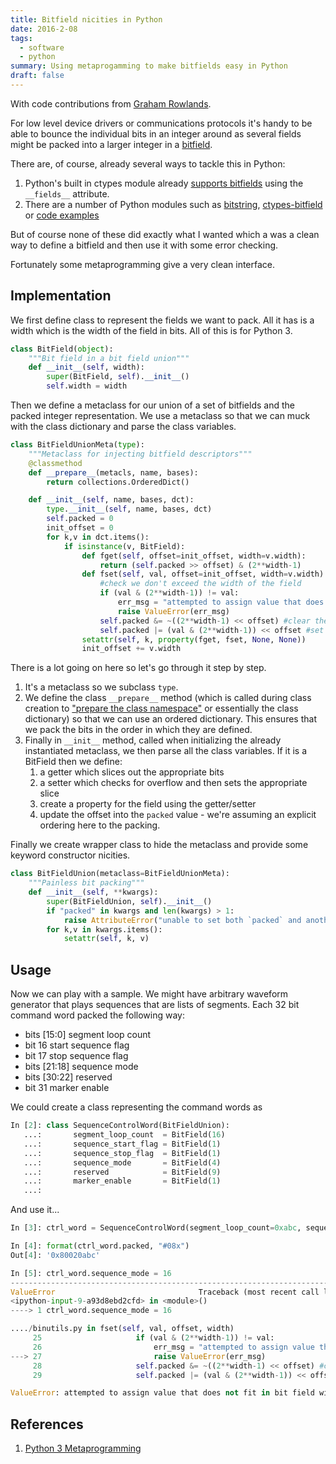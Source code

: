 ```yaml
---
title: Bitfield nicities in Python
date: 2016-2-08
tags:
  - software
  - python
summary: Using metaprogamming to make bitfields easy in Python
draft: false
---
```


With code contributions from [Graham Rowlands](http://www.grahamerowlands.com/).

For low level device drivers or communications protocols it's handy to be able
to bounce the individual bits in an integer around as several fields might be packed into a larger
integer in a [bitfield](https://en.wikipedia.org/wiki/Bit_field).

There are, of course, already several ways to tackle this in Python:

1. Python's built in ctypes module already [supports
bitfields](https://docs.python.org/3.5/library/ctypes.html#structures-and-unions)
using the `__fields__` attribute.
1. There are a number of Python modules such as [bitstring](http://scott-griffiths.github.io/bitstring/), [ctypes-bitfield](https://pypi.python.org/pypi/ctypes-bitfield) or [code examples](http://code.activestate.com/recipes/113799/)

But of course none of these did exactly what I wanted which a was a clean way to
define a bitfield and then use it with some error checking.

Fortunately some metaprogramming give a very clean interface.

## Implementation

We first define class to represent the fields we want to pack.  All it has is a
width which is the width of the field in bits. All of this is for Python 3.

```python
class BitField(object):
    """Bit field in a bit field union"""
    def __init__(self, width):
        super(BitField, self).__init__()
        self.width = width
```

Then we define a metaclass for our union of a set of bitfields and the packed
integer representation. We use a metaclass so that we can muck with the class
dictionary and parse the class variables.

```python
class BitFieldUnionMeta(type):
    """Metaclass for injecting bitfield descriptors"""
    @classmethod
    def __prepare__(metacls, name, bases):
        return collections.OrderedDict()

    def __init__(self, name, bases, dct):
        type.__init__(self, name, bases, dct)
        self.packed = 0
        init_offset = 0
        for k,v in dct.items():
            if isinstance(v, BitField):
                def fget(self, offset=init_offset, width=v.width):
                    return (self.packed >> offset) & (2**width-1)
                def fset(self, val, offset=init_offset, width=v.width):
                    #check we don't exceed the width of the field
                    if (val & (2**width-1)) != val:
                        err_msg = "attempted to assign value that does not fit in bit field width {:d}".format(width)
                        raise ValueError(err_msg)
                    self.packed &= ~((2**width-1) << offset) #clear the field
                    self.packed |= (val & (2**width-1)) << offset #set the field
                setattr(self, k, property(fget, fset, None, None))
                init_offset += v.width
```

There is a lot going on here so let's go through it step by step.

1. It's a metaclass so we subclass `type`.
1. We define the class `__prepare__` method (which is called during class
creation to ["prepare the class
namespace"](https://docs.python.org/3/reference/datamodel.html#preparing-the-class-namespace)
or essentially the class dictionary) so that we can use an ordered dictionary.
This ensures that we pack the bits in the order in which they are defined.
1. Finally in `__init__` method, called when initializing the already instantiated metaclass, we then parse all the class variables.  If it is a BitField then we define:
    1. a getter which slices out the appropriate bits
    1. a setter which checks for overflow and then sets the appropriate slice
    1. create a property for the field using the getter/setter
    1. update the offset into the `packed` value - we're assuming an explicit ordering here to the packing.

Finally we create wrapper class to hide the metaclass and provide some keyword constructor nicities.

```python
class BitFieldUnion(metaclass=BitFieldUnionMeta):
    """Painless bit packing"""
    def __init__(self, **kwargs):
        super(BitFieldUnion, self).__init__()
        if "packed" in kwargs and len(kwargs) > 1:
            raise AttributeError("unable to set both `packed` and another bit field")
        for k,v in kwargs.items():
            setattr(self, k, v)
```

## Usage

Now we can play with a sample. We might have arbitrary waveform generator that plays sequences that are lists of segments.  Each 32 bit command word packed the following way:

* bits [15:0] segment loop count
* bit 16 start sequence flag
* bit 17 stop sequence flag
* bits [21:18] sequence mode
* bits [30:22] reserved
* bit 31 marker enable

We could create a class representing the command words as

```python
In [2]: class SequenceControlWord(BitFieldUnion):
   ...:       segment_loop_count  = BitField(16)
   ...:       sequence_start_flag = BitField(1)
   ...:       sequence_stop_flag  = BitField(1)
   ...:       sequence_mode       = BitField(4)
   ...:       reserved            = BitField(9)
   ...:       marker_enable       = BitField(1)
   ...:     
```

And use it...

```python
In [3]: ctrl_word = SequenceControlWord(segment_loop_count=0xabc, sequence_stop_flag=1, marker_enable=1)

In [4]: format(ctrl_word.packed, "#08x")
Out[4]: '0x80020abc'

In [5]: ctrl_word.sequence_mode = 16
---------------------------------------------------------------------------
ValueError                                Traceback (most recent call last)
<ipython-input-9-a93d8ebd2cfd> in <module>()
----> 1 ctrl_word.sequence_mode = 16

..../binutils.py in fset(self, val, offset, width)
     25                     if (val & (2**width-1)) != val:
     26                         err_msg = "attempted to assign value that does not fit in bit field width {:d}".format(width)
---> 27                         raise ValueError(err_msg)
     28                     self.packed &= ~((2**width-1) << offset) #clear the field
     29                     self.packed |= (val & (2**width-1)) << offset #set the field

ValueError: attempted to assign value that does not fit in bit field width 4

```

## References
1. [Python 3 Metaprogramming](http://www.dabeaz.com/py3meta/Py3Meta.pdf)
